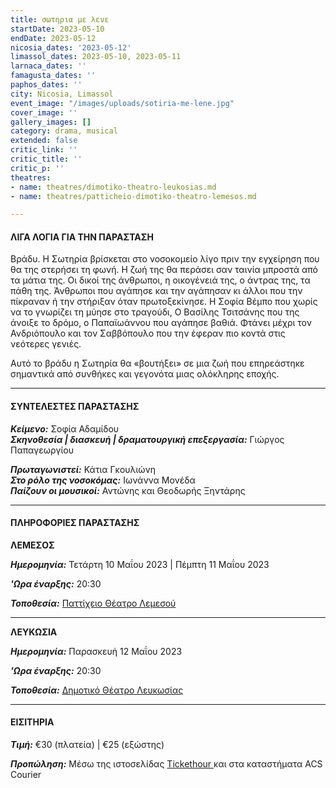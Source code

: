```yaml
---
title: σωτηρια με λενε
startDate: 2023-05-10
endDate: 2023-05-12
nicosia_dates: '2023-05-12'
limassol_dates: 2023-05-10, 2023-05-11
larnaca_dates: ''
famagusta_dates: ''
paphos_dates: ''
city: Nicosia, Limassol
event_image: "/images/uploads/sotiria-me-lene.jpg"
cover_image: ''
gallery_images: []
category: drama, musical
extended: false
critic_link: ''
critic_title: ''
critic_p: ''
theatres:
- name: theatres/dimotiko-theatro-leukosias.md
- name: theatres/patticheio-dimotiko-theatro-lemesos.md

---
```

#### ΛΙΓΑ ΛΟΓΙΑ ΓΙΑ ΤΗΝ ΠΑΡΑΣΤΑΣΗ

Βράδυ. Η Σωτηρία βρίσκεται στο νοσοκομείο λίγο πριν την εγχείρηση που θα της στερήσει τη φωνή. Η ζωή της θα περάσει σαν ταινία μπροστά από τα μάτια της. Οι δικοί της άνθρωποι, η οικογένειά της, ο άντρας της, τα πάθη της. Άνθρωποι που αγάπησε και την αγάπησαν κι άλλοι που την πίκραναν ή την στήριξαν όταν πρωτοξεκίνησε. Η Σοφία Βέμπο που χωρίς να το γνωρίζει τη μύησε στο τραγούδι, Ο Βασίλης Τσιτσάνης που της άνοιξε το δρόμο, ο Παπαϊωάννου που αγάπησε βαθιά. Φτάνει μέχρι τον Ανδριόπουλο και τον Σαββόπουλο που την έφεραν πιο κοντά στις νεότερες γενιές.

Αυτό το βράδυ η Σωτηρία θα «βουτήξει» σε μια ζωή που επηρεάστηκε σημαντικά από συνθήκες και γεγονότα μιας ολόκληρης εποχής.

***

#### ΣΥΝΤΕΛΕΣΤΕΣ ΠΑΡΑΣΤΑΣΗΣ

**_Κείμενο:_** Σοφία Αδαμίδου  
**_Σκηνοθεσία | διασκευή | δραματουργική επεξεργασία:_** Γιώργος Παπαγεωργίου

**_Πρωταγωνιστεί:_** Κάτια Γκουλιώνη  
**_Στο ρόλο της νοσοκόμας:_** Ιωνάννα Μονέδα  
**_Παίζουν οι μουσικοί:_** Αντώνης και Θεοδωρής Ξηντάρης

***

#### ΠΛΗΡΟΦΟΡΙΕΣ ΠΑΡΑΣΤΑΣΗΣ

**ΛΕΜΕΣΟΣ**

**_Ημερομηνία:_** Τετάρτη 10 Μαΐου 2023 | Πέμπτη 11 Μαΐου 2023

**_'Ωρα έναρξης:_** 20:30

**_Τοποθεσία:_** [Παττίχειο Θέατρο Λεμεσού](?#map)

***

**ΛΕΥΚΩΣΙΑ**

**_Ημερομηνία:_** Παρασκευή 12 Μαΐου 2023

**_'Ωρα έναρξης:_** 20:30

**_Τοποθεσία:_** [Δημοτικό Θέατρο Λευκωσίας](?#map)

***

#### ΕΙΣΙΤΗΡΙΑ

**_Τιμή:_** €30 (πλατεία) | €25 (εξώστης)

**_Προπώληση:_** Μέσω της ιστοσελίδας [Tickethour ](https://shop.tickethour.com/showEventInformation.html?idEvent=4137)και στα καταστήματα ACS Courier